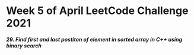 # Week 5 of April LeetCode Challenge 2021


***29. Find first and last postiton of element in sorted array in C++ using binary search***




